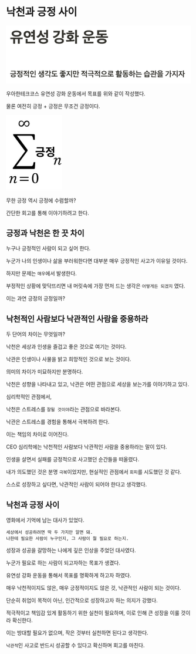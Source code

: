 # 낙천과 긍정 사이

![유연성 강화 운동.jpg](%EC%9C%A0%EC%97%B0%EC%84%B1%20%EA%B0%95%ED%99%94%20%EC%9A%B4%EB%8F%99.jpg)

우아한테크코스 유연성 강화 운동에서 목표를 위와 같이 작성했다.

물론 여전히 긍정 + 긍정은 무조건 긍정이다.

![무한긍정.png](%EB%AC%B4%ED%95%9C%EA%B8%8D%EC%A0%95.png)

무한 긍정 역시 긍정에 수렴할까?

간단한 회고를 통해 이야기하려고 한다.

## 긍정과 낙천은 한 끗 차이

누구나 긍정적인 사람이 되고 싶어 한다.

누군가 나의 인생이나 삶을 부러워한다면 대부분 매우 긍정적인 사고가 이유일 것이다.

하지만 문제는 `매우`에서 발생한다.

부정적인 상황에 맞닥뜨리면 내 머릿속에 가장 먼저 드는 생각은 `어떻게든 되겠지` 였다.

이는 과연 긍정의 긍정일까? 

## 낙천적인 사람보다 낙관적인 사람을 중용하라

두 단어의 차이는 무엇일까? 

낙천은 세상과 인생을 즐겁고 좋은 것으로 여기는 것이다.

낙관은 인생이나 사물을 밝고 희망적인 것으로 보는 것이다.

의미의 차이가 미묘하지만 분명하다.

낙천은 성향을 나타내고 있고, 낙관은 어떤 관점으로 세상을 보는가를 이야기하고 있다.

심리학적인 관점에서,

낙천은 스트레스를 `잘될 것이야`라는 관점으로 바라본다.

낙관은 스트레스를 경험을 통해서 극복하려 한다.

이는 책임의 차이로 이어진다.

CEO 심리학에는 낙천적인 사람보다 낙관적인 사람을 중용하라는 말이 있다.

인생을 살면서 실패를 긍정적으로 사고했던 순간들을 떠올렸다.

내가 의도했던 것은 분명 `극복`이었지만, 현실적인 관점에서 `회피`를 시도했던 것 같다.

스스로 성장하고 싶다면, 낙관적인 사람이 되어야 한다고 생각했다.

## 낙천과 긍정 사이

영화에서 기억에 남는 대사가 있었다.

```
세상에서 성공하려면 딱 두 가지만 알면 돼.
나한테 필요한 사람이 누구인지, 그 사람이 뭘 필요로 하는지.
```

성장과 성공을 갈망하는 나에게 깊은 인상을 주었던 대사였다.

누군가 필요로 하는 사람이 되고자하는 목표가 생겼다.

유연성 강화 운동을 통해서 목표를 명확하게 하고자 하였다.

매우 낙천적이지도 않은, 매우 긍정적이지도 않은 것, 낙관적인 사람이 되는 것이다.

단순히 취업이 목적이 아닌, 인간적으로 성장하고자 하는 의지가 강했다.

적극적이고 책임감 있게 활동하기 위한 실천이 필요하며, 이로 인해 큰 성장을 이룰 것이라 확신한다.

이는 방대할 필요가 없으며, 작은 것부터 실천하면 된다고 생각한다.

`낙관적`인 사고로 반드시 성공할 수 있다고 확신하며 회고를 마친다.
